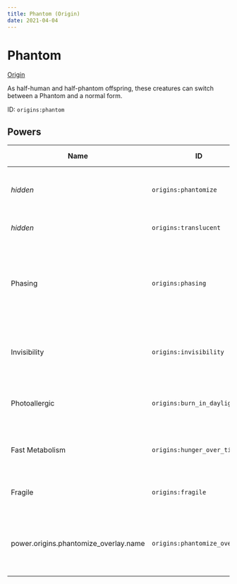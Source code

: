 ```yaml
---
title: Phantom (Origin)
date: 2021-04-04
---
```


# Phantom

[Origin](../origins.md)

As half-human and half-phantom offspring, these creatures can switch between a Phantom and a normal form.

ID: `origins:phantom`

## Powers

Name | ID | Description (In-Game) | Description (Detailed)
-----|----|-----------------------|------------------------
_hidden_ | `origins:phantomize` | _none_ | Acts as a toggle for the phasing, invisibility and hunger_over_time powers.
_hidden_ | `origins:translucent` | _none_ | Your body appears slightly translucent.
Phasing | `origins:phasing` | While phantomized, you can walk through solid material, except Obsidian. | While you are in Phantom form you can move through solid material (like blocks). You cannot move through Obsidian and Bedrock.
Invisibility | `origins:invisibility` | While phantomized, you are invisible. | While in Phantom form you are invisible. The invisibility is the same as Vanilla invisibility.
Photoallergic | `origins:burn_in_daylight` | You begin to burn in daylight if you are not invisible. | You start to burn in sunlight unless you are invisible or use fire resistance.
Fast Metabolism | `origins:hunger_over_time` | Being phantomized causes you to become hungry. | You gain exhaustion faster when phantomized.
Fragile | `origins:fragile` | You have 3 less hearts of health than humans. | You have 7 hearts.
power.origins.phantomize_overlay.name | `origins:phantomize_overlay` | _none_ | Displays an overlay that changes color (from green to red) depending on the player's food value.
